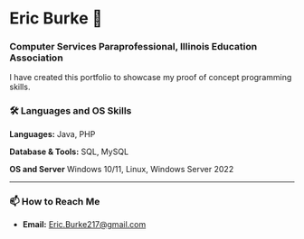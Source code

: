 # Eric Burke 👋

### Computer Services Paraprofessional, Illinois Education Association

I have created this portfolio to showcase my proof of concept programming skills.

### 🛠️ Languages and OS Skills

**Languages:** 
  Java, PHP


**Database & Tools:** 
  SQL, MySQL

**OS and Server** 
  Windows 10/11, Linux, Windows Server 2022

---

### 📫 How to Reach Me

- **Email:** Eric.Burke217@gmail.com

<!---
**your-username/your-username** is a ✨ _special_ ✨ repository because its `README.md` (this file) appears on your GitHub profile.
--->
